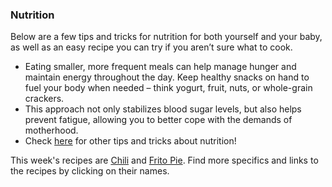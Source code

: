 ### Nutrition

Below are a few tips and tricks for nutrition for both yourself and your baby, as well as an easy recipe you can try if you aren’t sure what to cook.

* Eating smaller, more frequent meals can help manage hunger and maintain energy throughout the day. Keep healthy snacks on hand to fuel your body when needed – think yogurt, fruit, nuts, or whole-grain crackers.
* This approach not only stabilizes blood sugar levels, but also helps prevent fatigue, allowing you to better cope with the demands of motherhood.
* Check [here](https://www.mayoclinic.org/healthy-lifestyle/infant-and-toddler-health/in-depth/breastfeeding-nutrition/art-20046912) for other tips and tricks about nutrition! 

This week's recipes are [Chili](?tab=modules&module=nutrition/recipes/Chili.md) and 
[Frito Pie](?tab=modules&module=nutrition/recipes/Frito_Pie.md). Find more specifics and links to the recipes by clicking on their names.
